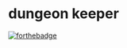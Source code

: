 # dungeon keeper
[![forthebadge](https://img.shields.io/badge/Invite%20on-Discord-%237289DA?style=for-the-badge&logo=discord&link=https%3A%2F%2Fdiscord.com%2Fapi%2Foauth2%2Fauthorize%3Fclient_id%3D602151628979699722%26permissions%3D8%26scope%3Dbot)](https://discord.com/api/oauth2/authorize?client_id=602151628979699722&permissions=8&scope=bot)